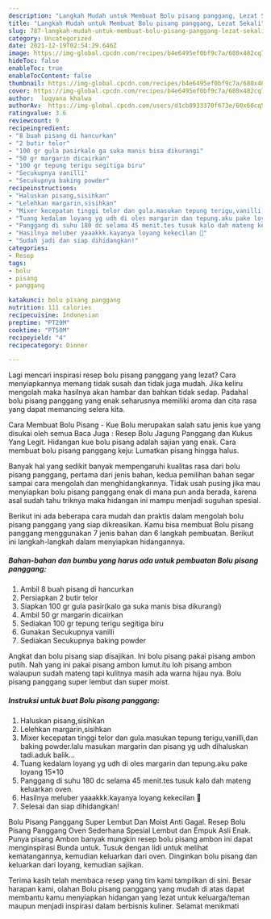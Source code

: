 ```yaml
---
description: "Langkah Mudah untuk Membuat Bolu pisang panggang, Lezat Sekali"
title: "Langkah Mudah untuk Membuat Bolu pisang panggang, Lezat Sekali"
slug: 787-langkah-mudah-untuk-membuat-bolu-pisang-panggang-lezat-sekali
category: Uncategorized
date: 2021-12-19T02:54:29.646Z
image: https://img-global.cpcdn.com/recipes/b4e6495ef0bf9c7a/680x482cq70/bolu-pisang-panggang-foto-resep-utama.jpg
hideToc: false
enableToc: true
enableTocContent: false
thumbnail: https://img-global.cpcdn.com/recipes/b4e6495ef0bf9c7a/680x482cq70/bolu-pisang-panggang-foto-resep-utama.jpg
cover: https://img-global.cpcdn.com/recipes/b4e6495ef0bf9c7a/680x482cq70/bolu-pisang-panggang-foto-resep-utama.jpg
author:  luqyana khalwa
authorAv:  https://img-global.cpcdn.com/users/d1cb8933370f673e/60x60cq50/avatar.jpg
ratingvalue: 3.6
reviewcount: 9
recipeingredient:
- "8 buah pisang di hancurkan"
- "2 butir telor"
- "100 gr gula pasirkalo ga suka manis bisa dikurangi"
- "50 gr margarin dicairkan"
- "100 gr tepung terigu segitiga biru"
- "Secukupnya vanilli"
- "Secukupnya baking powder"
recipeinstructions:
- "Haluskan pisang,sisihkan"
- "Lelehkan margarin,sisihkan"
- "Mixer kecepatan tinggi telor dan gula.masukan tepung terigu,vanilli,dan baking powder.lalu masukan margarin dan pisang yg udh dihaluskan tadi.aduk balik..."
- "Tuang kedalam loyang yg udh di oles margarin dan tepung.aku pake loyang 15*10"
- "Panggang di suhu 180 dc selama 45 menit.tes tusuk kalo dah mateng keluarkan oven."
- "Hasilnya meluber yaaakkk.kayanya loyang kekecilan 🤭"
- "Sudah jadi dan siap dihidangkan!"
categories:
- Resep
tags:
- bolu
- pisang
- panggang

katakunci: bolu pisang panggang 
nutrition: 111 calories
recipecuisine: Indonesian
preptime: "PT29M"
cooktime: "PT50M"
recipeyield: "4"
recipecategory: Dinner

---
```



Lagi mencari inspirasi resep bolu pisang panggang yang lezat? Cara menyiapkannya memang tidak susah dan tidak juga mudah. Jika keliru mengolah maka hasilnya akan hambar dan bahkan tidak sedap. Padahal bolu pisang panggang yang enak seharusnya memiliki aroma dan cita rasa yang dapat memancing selera kita.


Cara Membuat Bolu Pisang - Kue Bolu merupakan salah satu jenis kue yang disukai oleh semua Baca Juga : Resep Bolu Jagung Panggang dan Kukus Yang Legit. Hidangan kue bolu pisang adalah sajian yang enak. Cara membuat bolu pisang panggang keju: Lumatkan pisang hingga halus.

Banyak hal yang sedikit banyak mempengaruhi kualitas rasa dari bolu pisang panggang, pertama dari jenis bahan, kedua pemilihan bahan segar sampai cara mengolah dan menghidangkannya. Tidak usah pusing jika mau menyiapkan bolu pisang panggang enak di mana pun anda berada, karena asal sudah tahu triknya maka hidangan ini mampu menjadi suguhan spesial.


Berikut ini ada beberapa cara mudah dan praktis dalam mengolah bolu pisang panggang yang siap dikreasikan. Kamu bisa membuat Bolu pisang panggang menggunakan 7 jenis bahan dan 6 langkah pembuatan. Berikut ini langkah-langkah dalam menyiapkan hidangannya.

<!--inarticleads1-->

##### Bahan-bahan dan bumbu yang harus ada untuk pembuatan Bolu pisang panggang:

1. Ambil 8 buah pisang di hancurkan
1. Persiapkan 2 butir telor
1. Siapkan 100 gr gula pasir(kalo ga suka manis bisa dikurangi)
1. Ambil 50 gr margarin dicairkan
1. Sediakan 100 gr tepung terigu segitiga biru
1. Gunakan Secukupnya vanilli
1. Sediakan Secukupnya baking powder


Angkat dan bolu pisang siap disajikan. Ini bolu pisang pakai pisang ambon putih. Nah yang ini pakai pisang ambon lumut.itu loh pisang ambon walaupun sudah mateng tapi kulitnya masih ada warna hijau nya. Bolu pisang panggang super lembut dan super moist. 

<!--inarticleads2-->

##### Instruksi untuk buat Bolu pisang panggang:

1. Haluskan pisang,sisihkan
1. Lelehkan margarin,sisihkan
1. Mixer kecepatan tinggi telor dan gula.masukan tepung terigu,vanilli,dan baking powder.lalu masukan margarin dan pisang yg udh dihaluskan tadi.aduk balik...
1. Tuang kedalam loyang yg udh di oles margarin dan tepung.aku pake loyang 15*10
1. Panggang di suhu 180 dc selama 45 menit.tes tusuk kalo dah mateng keluarkan oven.
1. Hasilnya meluber yaaakkk.kayanya loyang kekecilan 🤭
1. Selesai dan siap dihidangkan!

Bolu Pisang Panggang Super Lembut Dan Moist Anti Gagal. Resep Bolu Pisang Panggang Oven Sederhana Spesial Lembut dan Empuk Asli Enak. Punya pisang Ambon banyak mungkin resep bolu pisang ambon ini dapat menginspirasi Bunda untuk. Tusuk dengan lidi untuk melihat kematangannya, kemudian keluarkan dari oven. Dinginkan bolu pisang dan keluarkan dari loyang, kemudian sajikan. 

Terima kasih telah membaca resep yang tim kami tampilkan di sini. Besar harapan kami, olahan Bolu pisang panggang yang mudah di atas dapat membantu kamu menyiapkan hidangan yang lezat untuk keluarga/teman maupun menjadi inspirasi dalam berbisnis kuliner. Selamat menikmati
